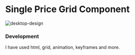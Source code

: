 # Single Price Grid Component


![desktop-design](https://user-images.githubusercontent.com/89962400/150533774-e6357657-0699-4f92-87a8-cacaad7fe3a2.jpg)


### Development
I have used html, grid, animation, keyframes and more.
